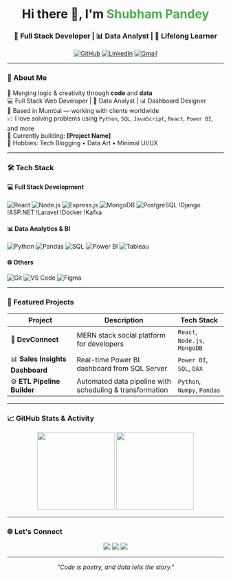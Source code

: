 <!-- Stylish GitHub Profile README - Full Stack + Data Analyst -->

<h1 align="center">Hi there 👋, I'm <span style="color:#4CAF50;"> Shubham Pandey</span></h1>
<h3 align="center">🚀 Full Stack Developer | 📊 Data Analyst | 🌱 Lifelong Learner</h3>

<p align="center">
  <a href="https://github.com/yourusername"><img src="https://img.shields.io/github/followers/yourusername?label=Follow&style=social" alt="GitHub"></a>
  <a href="https://linkedin.com/in/yourlinkedin" target="_blank"><img src="https://img.shields.io/badge/LinkedIn-blue?logo=linkedin&style=flat-square" alt="LinkedIn"></a>
  <a href="mailto:youremail@example.com"><img src="https://img.shields.io/badge/Email-D14836?logo=gmail&style=flat-square&logoColor=white" alt="Gmail"></a>
</p>

---

### 🧠 About Me

🎯 Merging logic & creativity through **code** and **data**  
💻 Full Stack Web Developer | 🧪 Data Analyst | 📊 Dashboard Designer  
📍 Based in Mumbai — working with clients worldwide  
📈 I love solving problems using `Python`, `SQL`, `JavaScript`, `React`, `Power BI`, and more  
🌟 Currently building: **[Project Name]**  
🎨 Hobbies: Tech Blogging • Data Art • Minimal UI/UX

---

### 🛠 Tech Stack

#### 💻 Full Stack Development
![React](https://img.shields.io/badge/-React-61DAFB?style=flat&logo=react&logoColor=black)
![Node.js](https://img.shields.io/badge/-Node.js-339933?style=flat&logo=node.js&logoColor=white)
![Express.js](https://img.shields.io/badge/-Express-000000?style=flat&logo=express&logoColor=white)
![MongoDB](https://img.shields.io/badge/-MongoDB-47A248?style=flat&logo=mongodb&logoColor=white)
![PostgreSQL](https://img.shields.io/badge/-PostgreSQL-336791?style=flat&logo=postgresql&logoColor=white)
!Django
!ASP.NET
!Laravel
!Docker
!Kafka


#### 📊 Data Analytics & BI
![Python](https://img.shields.io/badge/-Python-3776AB?style=flat&logo=python&logoColor=white)
![Pandas](https://img.shields.io/badge/-Pandas-150458?style=flat&logo=pandas)
![SQL](https://img.shields.io/badge/-SQL-4479A1?style=flat&logo=mysql&logoColor=white)
![Power BI](https://img.shields.io/badge/-PowerBI-F2C811?style=flat&logo=powerbi&logoColor=black)
![Tableau](https://img.shields.io/badge/-Tableau-E97627?style=flat&logo=tableau&logoColor=white)


#### 🌐 Others
![Git](https://img.shields.io/badge/-Git-F05032?style=flat&logo=git&logoColor=white)
![VS Code](https://img.shields.io/badge/-VSCode-007ACC?style=flat&logo=visual-studio-code)
![Figma](https://img.shields.io/badge/-Figma-F24E1E?style=flat&logo=figma)

---

### 🚀 Featured Projects

| Project | Description | Tech Stack |
|--------|-------------|------------|
| 💬 **DevConnect** | MERN stack social platform for developers | `React`, `Node.js`, `MongoDB` |
| 📊 **Sales Insights Dashboard** | Real-time Power BI dashboard from SQL Server | `Power BI`, `SQL`, `DAX` |
| ⚙️ **ETL Pipeline Builder** | Automated data pipeline with scheduling & transformation | `Python`, `Numpy`, `Pandas` |

---

### 📈 GitHub Stats & Activity

<p align="center">
  <img src="https://github-readme-stats.vercel.app/api?username=yourusername&show_icons=true&theme=tokyonight" height="180"/>
  <img src="https://github-readme-stats.vercel.app/api/top-langs/?username=yourusername&layout=compact&theme=tokyonight" height="180"/>
</p>

---

### 🌐 Let's Connect

<p align="center">
  <a href="https://yourportfolio.com"><img src="https://img.shields.io/badge/Portfolio-24292e?style=for-the-badge&logo=github&logoColor=white" /></a>
  <a href="https://linkedin.com/in/yourlinkedin"><img src="https://img.shields.io/badge/-LinkedIn-blue?style=for-the-badge&logo=linkedin" /></a>
  <a href="mailto:youremail@example.com"><img src="https://img.shields.io/badge/-Email-D14836?style=for-the-badge&logo=gmail&logoColor=white" /></a>
</p>

---

<p align="center"><i>"Code is poetry, and data tells the story."</i></p>
